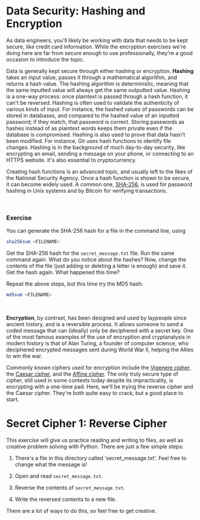 # Data Security: Hashing and Encryption

As data engineers, you'll likely be working with data that needs to be kept secure, like credit card information. While the encryption exercises we're doing here are far from secure enough to use professionally, they're a good occasion to introduce the topic. 

Data is generally kept secure through either hashing or encryption. __Hashing__ takes an input value, passes it through a mathematical algorithm, and returns a hash value. The hashing algorithm is deterministic, meaning that the same inputted value will always get the same outputted value. Hashing is a one-way process: once plaintext is passed through a hash function, it can't be reversed. Hashing is often used to validate the authenticity of various kinds of input. For instance, the hashed values of passwords can be stored in databases, and compared to the hashed value of an inputted password; if they match, that password is correct. Storing passwords as hashes instead of as plaintext words keeps them private even if the database is compromised. Hashing is also used to prove that data hasn't been modified. For instance, Git uses hash functions to identify file changes. Hashing is in the background of much day-to-day security, like encrypting an email, sending a message on your phone, or connecting to an HTTPS website. It's also essential to cryptocurrency. 

Creating hash functions is an advanced topic, and usually left to the likes of the National Security Agency. Once a hash function is shown to be secure, it can become widely used. A common one, [SHA-256](https://en.wikipedia.org/wiki/SHA-2), is used for password hashing in Unix systems and by Bitcoin for verifying transactions. 

<br>

### Exercise
You can generate the SHA-256 hash for a file in the command line, using
```bash
sha256sum <FILENAME>
```
Get the SHA-256 hash for the `secret_message.txt` file. Run the same command again. What do you notice about the hashes? Now, change the contents of the file (just adding or deleting a letter is enough) and save it. Get the hash again. What happened this time?

Repeat the above steps, but this time try the MD5 hash:
```bash
md5sum <FILENAME>
```

<br>

__Encryption__, by contrast, has been designed and used by laypeople since ancient history, and is a reversible process. It allows someone to send a coded message that can (ideally) only be deciphered with a secret key. One of the most famous examples of the use of encryption and cryptanalysis in modern history is that of Alan Turing, a founder of computer science, who deciphered encrypted messages sent during World War II, helping the Allies to win the war. 

Commonly known ciphers used for encryption include the [Vigenere cipher](https://en.wikipedia.org/wiki/Vigenere_cipher), the [Caesar cipher](https://en.wikipedia.org/wiki/Caesar_cipher), and the [Affine cipher](https://en.wikipedia.org/wiki/Affine_cipher). The only truly secure type of cipher, still used in some contexts today despite its impracticality, is encrypting with a one-time pad. Here, we'll be trying the reverse cipher and the Caesar cipher. They're both quite easy to crack, but a good place to start.

# Secret Cipher 1: Reverse Cipher

This exercise will give us practice reading and writing to files, as well as creative problem solving with Python. There are just a few simple steps:

1. There's a file in this directory called 'secret_message.txt'. Feel free to change what the message is!

1. Open and read `secret_message.txt`.

1. Reverse the contents of `secret_message.txt`. 

1. Write the reversed contents to a new file.


There are a lot of ways to do this, so feel free to get creative.